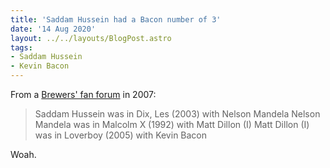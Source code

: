 ```yaml
---
title: 'Saddam Hussein had a Bacon number of 3'
date: '14 Aug 2020'
layout: ../../layouts/BlogPost.astro
tags:
- Saddam Hussein
- Kevin Bacon
---
```


From a [Brewers' fan forum](http://forum.brewerfan.net/viewtopic.php?p=231018&sid=bb271dfcdba6414f01af9a8bcd46ec94#p231018) in 2007:

> Saddam Hussein was in Dix, Les (2003) with Nelson Mandela
> Nelson Mandela was in Malcolm X (1992) with Matt Dillon (I)
> Matt Dillon (I) was in Loverboy (2005) with Kevin Bacon

Woah.
